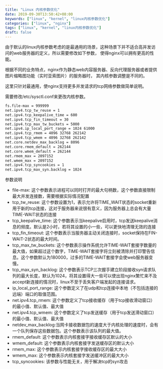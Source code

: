 ```yaml
---
title: "Linux 内核参数优化"
date: 2019-09-30T13:50:42+08:00
keywords: ["linux", "kernel", "linux内核参数优化"]
categories: ["linux", "nginx"]
tags: ["linux", "kernel", "linux内核参数优化"]
draft: false
---
```


由于默认的linux内核参数考虑的是最通用的场景，这种场景下并不适合高并发访问的web服务器的定义，所以需要修改如下参数，
使得nginx可以拥有更高的性能。

根据不同的业务特点，nginx作为静态web内容服务器、反向代理服务器或者提供图片缩略图功能（实时亚索图片）的服务器时，
其内核参数调整是不同的。

这里只针对最通用，使nginx支持更多并发请求的tcp网络参数做简单说明。

需要修改/etc/sysctl.conf来更改内核参数。
```bash
fs.file-max = 999999
net.ipv4.tcp_tw_reuse = 1
net.ipv4.tcp_keepalive_time = 600
net.ipv4.tcp_fin_timeout = 30
net.ipv4.tcp_max_tw_buckets = 5000
net.ipv4.ip_local_port_range = 1024 61000
net.ipv4.tcp_rmem = 4096 32768 262142
net.ipv4.tcp_wmem = 4096 32768 262142
net.core.netdev_max_backlog = 8096
net.core.rmem_default = 262144
net.core.wmem_default = 262144
net.rmem_max = 2097152
net.wmem_max = 2097152
net.ipv4.tcp_syncookies = 1
net.ipv4.tcp_max_syn.backlog = 1024

```
参数说明

- file-max: 这个参数表示进程可以同时打开的最大句柄数，这个参数直接限制最大并发连接数，需要根据实际情况配置
- tcp_tw_reuse: 这个参数设置为1，表示允许将TIME_WAIT状态的socket重新用于新的tcp连接，这对于服务器来说很有意义，因为服务器上总会有大量TIME-WAIT状态的连接
- tcp_keepalive_time: 这个参数表示当keepalive启用时，tcp发送keepalive消息的频度。默认是2小时，若将其设置的小一些，可以更快地清理无效的连接
- tcp_fin_timeout: 这个参数表示当服务器主动关闭连接时，socket保持在FIN-WAIT-2状态的最大时间。
- tcp_max_tw_buckets: 这个参数表示操作系统允许TIME-WAIT套接字数量的最大值，如果超过这个数字，TIME-WAIT套接字将立刻被清除并打印警告信息。这个参数默认为180000，过多的TIME-WAIT套接字会使web服务器变慢。
- tcp_max_syn_backlog: 这个参数表示TCP三次握手建立阶段接收syn请求队列的最大长度，默认为1024，将其设置得大一些可以使出现nginx繁忙来不及accept新连接的情况时，linux不至于丢失客户端发起的连接请求。
- ip_local_port_range: 这个参数定义了在udp和tcp连接中本地（不包括连接的远端）端口的取值范围。
- net.ipv4.tcp_rmem: 这个参数定义了tcp接收缓存（用于tcp接收滑动窗口）的最小值、默认值、最大值
- net.ipv4.tcp_wmem: 这个参数定义了tcp发送缓存（用于tcp发送滑动窗口）的最小值、默认值、最大值
- netdev_max_backlog:当网卡接收数据包的速度大于内核处理的速度时，会有一个队列保存这些数据包。这个参数表示该队列的最大值。
- rmem_default: 这个参数表示内核套接字接收缓存区默认的大小
- wmem_default: 这个参数表示内核套接字发送缓存区的默认大小
- rmem_max: 这个参数表示内核套接字接收缓存区的最大大小
- wmem_max: 这个参数表示内核套接字发送缓冲区的最大大小
- tcp_syncookies: 该参数与性能无关，用于解决tcp的syn攻击




